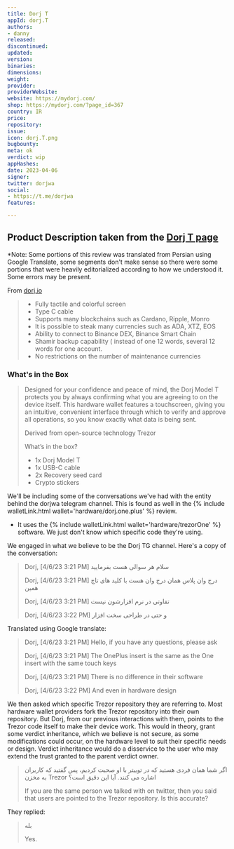 ```yaml
---
title: Dorj T
appId: dorj.T
authors:
- danny
released: 
discontinued: 
updated: 
version: 
binaries: 
dimensions: 
weight: 
provider: 
providerWebsite: 
website: https://mydorj.com/
shop: https://mydorj.com/?page_id=367
country: IR
price: 
repository: 
issue: 
icon: dorj.T.png
bugbounty: 
meta: ok
verdict: wip
appHashes: 
date: 2023-04-06
signer: 
twitter: dorjwa
social:
- https://t.me/dorjwa
features: 

---
```


## Product Description taken from the [Dorj T page](https://mydorj.com/?page_id=367)

*Note: Some portions of this review was translated from Persian using Google Translate, some segments don't make sense so there were some portions that were heavily editorialized according to how we understood it. Some errors may be present.

From [dorj.io](https://dorj.io/product/dorjt/)

> - Fully tactile and colorful screen
> - Type C cable
> - Supports many blockchains such as Cardano, Ripple, Monro
> - It is possible to steak many currencies such as ADA, XTZ, EOS
> - Ability to connect to Binance DEX, Binance Smart Chain
> - Shamir backup capability ( instead of one 12 words, several 12 words for one account.
> - No restrictions on the number of maintenance currencies

### What's in the Box 

> Designed for your confidence and peace of mind, the Dorj Model T protects you by always confirming what you are agreeing to on the device itself. This hardware wallet features a touchscreen, giving you an intuitive, convenient interface through which to verify and approve all operations, so you know exactly what data is being sent.
>
> Derived from open-source technology Trezor
>
> What’s in the box?
> 
> - 1x Dorj Model T
> - 1x USB-C cable
> - 2x Recovery seed card
> - Crypto stickers

We'll be including some of the conversations we've had with the entity behind the dorjwa telegram channel. This is found as well in the {% include walletLink.html wallet='hardware/dorj.one.plus' %} review.

- It uses the {% include walletLink.html wallet='hardware/trezorOne' %} software. We just don't know which specific code they're using. 

We engaged in what we believe to be the Dorj TG channel. Here's a copy of the conversation: 

> Dorj, [4/6/23 3:21 PM]
> سلام هر سوالی هست بفرمایید
>
> Dorj, [4/6/23 3:21 PM]
> درج وان پلاس همان درج وان هست با کلید های تاچ همین
>
> Dorj, [4/6/23 3:21 PM]
> تفاوتی در نرم افزارشون نیست
>
> Dorj, [4/6/23 3:22 PM]
> و حتی در طراحی سخت افزار

Translated using Google translate: 

> Dorj, [4/6/23 3:21 PM]
> Hello, if you have any questions, please ask
>
> Dorj, [4/6/23 3:21 PM]
> The OnePlus insert is the same as the One insert with the same touch keys
>
> Dorj, [4/6/23 3:21 PM]
> There is no difference in their software
>
> Dorj, [4/6/23 3:22 PM]
> And even in hardware design

We then asked which specific Trezor repository they are referring to. Most hardware wallet providers fork the Trezor repository into their own repository. But Dorj, from our previous interactions with them, points to the Trezor code itself to make their device work. This would in theory, grant some verdict inheritance, which we believe is not secure, as some modifications could occur, on the hardware level to suit their specific needs or design. Verdict inheritance would do a disservice to the user who may extend the trust granted to the parent verdict owner. 

> اگر شما همان فردی هستید که در توییتر با او صحبت کردیم، پس گفتید که کاربران به مخزن Trezor اشاره می کنند. آیا این دقیق است؟
> 
> If you are the same person we talked with on twitter, then you said that users are pointed to the Trezor repository. Is this accurate?

They replied: 

> بله
>
> Yes. 
